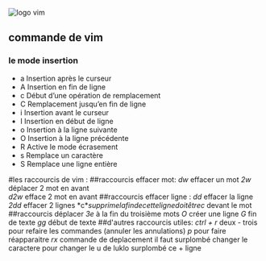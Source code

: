 ![logo vim](https://www.xaprb.com/media/2014/04/superman.jpg)

## commande de vim


### le mode insertion
* a 	Insertion après le curseur
* A 	Insertion en fin de ligne
* c 	Début d’une opération de remplacement
* C 	Remplacement jusqu’en fin de ligne
* i 	Insertion avant le curseur
* I 	Insertion en début de ligne
* o 	Insertion à la ligne suivante
* O 	Insertion à la ligne précédente
* R 	Active le mode écrasement
* s 	Remplace un caractère
* S 	Remplace une ligne entière


#les raccourcis de  vim  :
##raccourcis effacer mot:
*dw*            effacer un mot
*2w*            déplacer 2 mot en avant    
*d2w*           efface 2 mot en avant 
##raccourcis effacer ligne :
*dd*            effacer la ligne
*2dd*           effacer 2 lignes
*c$*            supprime la fin de cette ligne doit être  c$  devant le mot
##raccourcis déplacer
*3e*            à la fin du troisième mots
*O*             créer une ligne
*G*		fin de texte
*gg*		début de texte
##d'autres raccourcis utiles:
*ctrl + r*       deux - trois pour refaire les commandes  (annuler les annulations)
*p*		 pour faire réapparaitre
*rx*		 commande de deplacement il faut surplombé  changer le caractere 
		 pour changer le u de luklo  surplombé   ce + ligne

